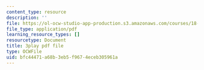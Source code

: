 ```yaml
---
content_type: resource
description: ''
file: https://ol-ocw-studio-app-production.s3.amazonaws.com/courses/18-01sc-single-variable-calculus-fall-2010/bfc44471a68b3eb5f9674eceb305961a_bnhIRhnBa1A.pdf
file_type: application/pdf
learning_resource_types: []
resourcetype: Document
title: 3play pdf file
type: OCWFile
uid: bfc44471-a68b-3eb5-f967-4eceb305961a
---
```

